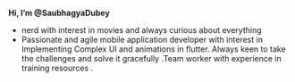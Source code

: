 **Hi, I’m @SaubhagyaDubey**
- nerd with interest in movies and always curious about everything 
- Passionate and agile mobile application developer with interest in Implementing Complex UI and animations in flutter. Always keen to take the challenges and solve it gracefully .Team worker with experience in training resources .

<!---
SaubhagyaDubey/SaubhagyaDubey is a ✨ special ✨ repository because its `README.md` (this file) appears on your GitHub profile.
You can click the Preview link to take a look at your changes.
--->
